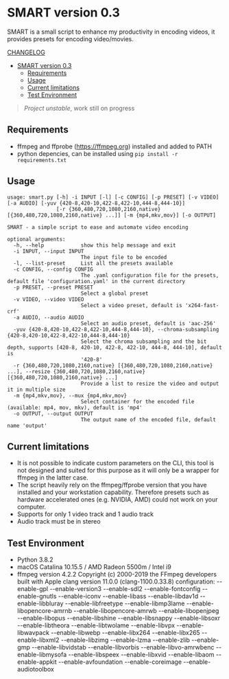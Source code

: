 # SMART version 0.3

SMART is a small script to enhance my productivity in encoding videos, it provides presets for encoding video/movies.

[CHANGELOG](CHANGELOG.md)

- [SMART version 0.3](#smart-version-03)
  - [Requirements](#requirements)
  - [Usage](#usage)
  - [Current limitations](#current-limitations)
  - [Test Environment](#test-environment)


> *Project unstable*, work still on progress


## Requirements

- ffmpeg and ffprobe (https://ffmpeg.org) installed and added to PATH
- python depencies, can be installed using `pip install -r requirements.txt`

## Usage

```
usage: smart.py [-h] -i INPUT [-l] [-c CONFIG] [-p PRESET] [-v VIDEO] [-a AUDIO] [-yuv {420-8,420-10,422-8,422-10,444-8,444-10}]
                [-r {360,480,720,1080,2160,native} [{360,480,720,1080,2160,native} ...]] [-m {mp4,mkv,mov}] [-o OUTPUT]

SMART - a simple script to ease and automate video encoding

optional arguments:
  -h, --help            show this help message and exit
  -i INPUT, --input INPUT
                        The input file to be encoded
  -l, --list-preset     List all the presets available
  -c CONFIG, --config CONFIG
                        The .yaml configuration file for the presets, default file 'configuration.yaml' in the current directory
  -p PRESET, --preset PRESET
                        Select a global preset
  -v VIDEO, --video VIDEO
                        Select a video preset, default is 'x264-fast-crf'
  -a AUDIO, --audio AUDIO
                        Select an audio preset, default is 'aac-256'
  -yuv {420-8,420-10,422-8,422-10,444-8,444-10}, --chroma-subsampling {420-8,420-10,422-8,422-10,444-8,444-10}
                        Select the chroma subsampling and the bit depth, supports [420-8, 420-10, 422-8, 422-10, 444-8, 444-10], default is
                        '420-8'
  -r {360,480,720,1080,2160,native} [{360,480,720,1080,2160,native} ...], --resize {360,480,720,1080,2160,native} [{360,480,720,1080,2160,native} ...]
                        Provide a list to resize the video and output it in multiple size
  -m {mp4,mkv,mov}, --mux {mp4,mkv,mov}
                        Select container for the encoded file (available: mp4, mov, mkv), default is 'mp4'
  -o OUTPUT, --output OUTPUT
                        The output name of the encoded file, default name 'output'
```

## Current limitations

- It is not possible to indicate custom parameters on the CLI, this tool is not designed and suited for this purpose as it will only be a wrapper for ffmpeg in the latter case.
- The script heavily rely on the ffmpeg/ffprobe version that you have installed and your workstation capability. Therefore presets such as hardware accelerated ones (e.g. NVIDIA, AMD) could not work on your computer.
- Supports for only 1 video track and 1 audio track
- Audio track must be in stereo

## Test Environment

- Python 3.8.2
- macOS Catalina 10.15.5 / AMD Radeon 5500m / Intel i9 
- ffmpeg version 4.2.2 Copyright (c) 2000-2019 the FFmpeg developers
  built with Apple clang version 11.0.0 (clang-1100.0.33.8)
  configuration: --enable-gpl --enable-version3 --enable-sdl2 --enable-fontconfig --enable-gnutls --enable-iconv --enable-libass --enable-libdav1d --enable-libbluray --enable-libfreetype --enable-libmp3lame --enable-libopencore-amrnb --enable-libopencore-amrwb --enable-libopenjpeg --enable-libopus --enable-libshine --enable-libsnappy --enable-libsoxr --enable-libtheora --enable-libtwolame --enable-libvpx --enable-libwavpack --enable-libwebp --enable-libx264 --enable-libx265 --enable-libxml2 --enable-libzimg --enable-lzma --enable-zlib --enable-gmp --enable-libvidstab --enable-libvorbis --enable-libvo-amrwbenc --enable-libmysofa --enable-libspeex --enable-libxvid --enable-libaom --enable-appkit --enable-avfoundation --enable-coreimage --enable-audiotoolbox